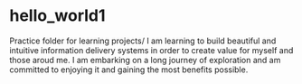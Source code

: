 # hello_world1
Practice folder for learning projects/
I am learning to build beautiful and intuitive information delivery systems in order to create value
for myself and those aroud me. I am embarking on a long journey of exploration and am committed to 
enjoying it and gaining the most benefits possible.
